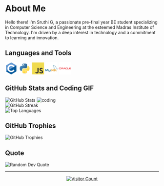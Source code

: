 # About Me

Hello there! I'm Sruthi G, a passionate pre-final year BE student specializing in Computer Science and Engineering at the esteemed Madras Institute of Technology. I'm driven by a deep interest in technology and a commitment to learning and innovation.

## Languages and Tools

<p align="left">
  <img src="https://raw.githubusercontent.com/devicons/devicon/master/icons/c/c-original.svg" alt="c" width="40" height="40">
  <img src="https://raw.githubusercontent.com/devicons/devicon/master/icons/python/python-original.svg" alt="python" width="40" height="40">
  <img src="https://raw.githubusercontent.com/devicons/devicon/master/icons/javascript/javascript-original.svg" alt="javascript" width="40" height="40">
  <img src="https://raw.githubusercontent.com/devicons/devicon/master/icons/mysql/mysql-original-wordmark.svg" alt="mysql" width="40" height="40">
  <img src="https://raw.githubusercontent.com/devicons/devicon/master/icons/oracle/oracle-original.svg" alt="oracle" width="40" height="40">
</p>

## GitHub Stats and Coding GIF

<p>
  <img align="right" alt="coding" width="400" src="https://mir-s3-cdn-cf.behance.net/project_modules/disp/601014116770475.6068beff4640a.gif">
</p>

![GitHub Stats](https://github-readme-stats.vercel.app/api?username=Sruthi1605&theme=dark&hide_border=false&include_all_commits=false&count_private=false)
<br/>
![GitHub Streak](https://github-readme-streak-stats.herokuapp.com/?user=Sruthi1605&theme=dark&hide_border=false)
<br/>
![Top Languages](https://github-readme-stats.vercel.app/api/top-langs/?username=Sruthi1605&theme=dark&hide_border=false&layout=compact)

## GitHub Trophies

![GitHub Trophies](https://github-profile-trophy.vercel.app/?username=Sruthi1605&theme=tokyonight&no-frame=false&no-bg=false&margin-w=4)

## Quote

![Random Dev Quote](https://quotes-github-readme.vercel.app/api?type=horizontal&theme=tokyonight)

---

<p align="center">
  <a href="https://visitcount.itsvg.in/api?id=Sruthi1605&icon=1&color=0">
    <img src="https://visitcount.itsvg.in/api?id=Sruthi1605&icon=1&color=0" alt="Visitor Count" />
  </a>
</p>
